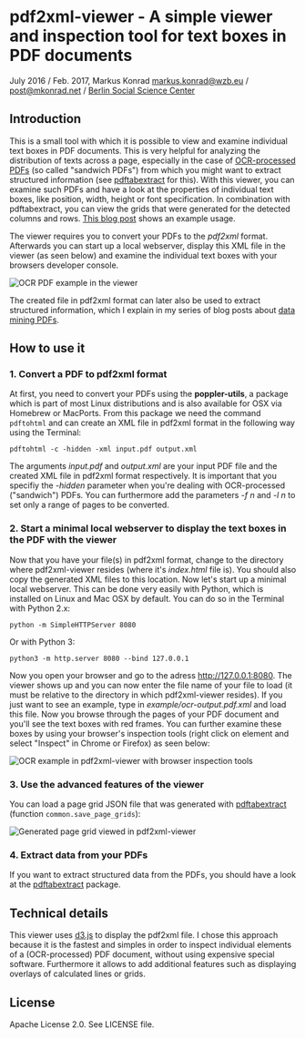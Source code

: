 # pdf2xml-viewer - A simple viewer and inspection tool for text boxes in PDF documents

July 2016 / Feb. 2017, Markus Konrad <markus.konrad@wzb.eu> / <post@mkonrad.net> / [Berlin Social Science Center](https://www.wzb.eu/en)

## Introduction

This is a small tool with which it is possible to view and examine individual text boxes in PDF documents. This is
very helpful for analyzing the distribution of texts across a page, especially in the case of
[OCR-processed PDFs](https://en.wikipedia.org/wiki/Optical_character_recognition) (so called "sandwich PDFs") from
which you might want to extract structured information (see 
[pdftabextract](https://github.com/WZBSocialScienceCenter/pdftabextract) for this). With this viewer, you can examine
such PDFs and have a look at the properties of individual text boxes, like position, width, height or font
specification. In combination with pdftabextract, you can view the grids that were generated for the detected columns and rows. [This blog post](https://datascience.blog.wzb.eu/2017/02/16/data-mining-ocr-pdfs-using-pdftabextract-to-liberate-tabular-data-from-scanned-documents/) shows an example usage.

The viewer requires you to convert your PDFs to the *pdf2xml* format. Afterwards
you can start up a local webserver, display this XML file in the viewer (as seen below) and examine the individual
text boxes with your browsers developer console.

![OCR PDF example in the viewer](https://datascience.blog.wzb.eu/wp-content/uploads/10/2017/02/pdf2xml-viewer-page.png)

The created file in pdf2xml format can later also be used to extract structured information, which I explain in my
series of blog posts about [data mining PDFs](https://datascience.blog.wzb.eu/category/pdfs/).

## How to use it

### 1. Convert a PDF to pdf2xml format

At first, you need to convert your PDFs using the **poppler-utils**, a package which is part of most Linux distributions
and is also available for OSX via Homebrew or MacPorts. From this package we need the command `pdftohtml` and can create
an XML file in pdf2xml format in the following way using the Terminal:

```
pdftohtml -c -hidden -xml input.pdf output.xml
```

The arguments *input.pdf* and *output.xml* are your input PDF file and the created XML file in pdf2xml format
respectively. It is important that you specifiy the *-hidden* parameter when you're dealing with OCR-processed
("sandwich") PDFs. You can furthermore add the parameters *-f n* and *-l n* to set only a range of pages to be
converted.

### 2. Start a minimal local webserver to display the text boxes in the PDF with the viewer

Now that you have your file(s) in pdf2xml format, change to the directory where pdf2xml-viewer resides (where it's
*index.html* file is). You should also copy the generated XML files to this location. Now let's start up a minimal
local webserver. This can be done very easily with Python, which is installed on Linux and Mac OSX by default.
You can do so in the Terminal with Python 2.x:

```
python -m SimpleHTTPServer 8080
```

Or with Python 3:
```
python3 -m http.server 8080 --bind 127.0.0.1
```

Now you open your browser and go to the adress http://127.0.0.1:8080. The viewer shows up and you can now enter the
file name of your file to load (it must be relative to the directory in which pdf2xml-viewer resides). If you just
want to see an example, type in *example/ocr-output.pdf.xml* and load this file. Now you browse through the pages of
your PDF document and you'll see the text boxes with red frames. You can further examine these boxes by using your
browser's inspection tools (right click on element and select "Inspect" in Chrome or Firefox) as seen below:

![OCR example in pdf2xml-viewer with browser inspection tools](https://datascience.blog.wzb.eu/wp-content/uploads/10/2016/07/ocr-example-output-devconsole.png)

### 3. Use the advanced features of the viewer

You can load a page grid JSON file that was generated with [pdftabextract](https://github.com/WZBSocialScienceCenter/pdftabextract) (function `common.save_page_grids`):

![Generated page grid viewed in pdf2xml-viewer](https://datascience.blog.wzb.eu/wp-content/uploads/10/2017/02/pdf2xml-viewer-pagegrid.png)

### 4. Extract data from your PDFs

If you want to extract structured data from the PDFs, you should have a look at the
[pdftabextract](https://github.com/WZBSocialScienceCenter/pdftabextract) package.

## Technical details

This viewer uses [d3.js](https://d3js.org) to display the pdf2xml file. I chose this approach because it is the fastest
and simples in order to inspect individual elements of a (OCR-processed) PDF document, without using expensive special
software. Furthermore it allows to add additional features such as displaying overlays of calculated lines or grids.

## License

Apache License 2.0. See LICENSE file.
